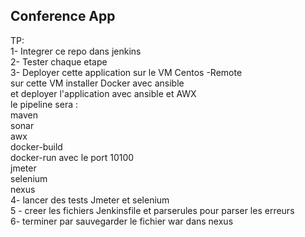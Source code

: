 ## Conference App

TP:  
1- Integrer ce repo dans jenkins   
2- Tester chaque etape  
3- Deployer cette application sur le VM Centos -Remote   
    sur cette VM installer Docker avec ansible  
    et deployer l'application avec ansible et AWX   
   le pipeline sera :     
       maven  
       sonar  
       awx  
       docker-build  
       docker-run  avec le port 10100  
       jmeter  
       selenium  
       nexus  
4- lancer des tests Jmeter et selenium   
5 - creer les fichiers Jenkinsfile et parserules pour parser les erreurs  
6- terminer par sauvegarder le fichier war dans nexus  


